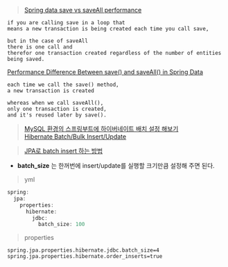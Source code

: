 

> [Spring data save vs saveAll performance](https://stackoverflow.com/questions/49869277/spring-data-save-vs-saveall-performance)

```
if you are calling save in a loop that 
means a new transaction is being created each time you call save,

but in the case of saveAll 
there is one call and 
therefor one transaction created regardless of the number of entities being saved.
```





[Performance Difference Between save() and saveAll() in Spring Data](https://www.baeldung.com/spring-data-save-saveall)

```
each time we call the save() method, 
a new transaction is created

whereas when we call saveAll(),
only one transaction is created, 
and it's reused later by save().
```





> [MySQL 환경의 스프링부트에 하이버네이트 배치 설정 해보기](https://woowabros.github.io/experience/2020/09/23/hibernate-batch.html) <br> [Hibernate Batch/Bulk Insert/Update](https://kwonnam.pe.kr/wiki/java/hibernate/batch)

> [JPA로 batch insert 하는 방법](https://ohgym.tistory.com/48)

* **batch_size** 는 한꺼번에 insert/update를 실행할 크기만큼 설정해 주면 된다.

> yml

``` java
spring:
  jpa:
    properties:
      hibernate:
        jdbc:
          batch_size: 100
```


> properties

```
spring.jpa.properties.hibernate.jdbc.batch_size=4
spring.jpa.properties.hibernate.order_inserts=true
```

